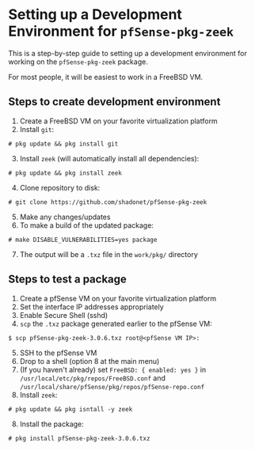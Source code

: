 # Setting up a Development Environment for `pfSense-pkg-zeek`

This is a step-by-step guide to setting up a development environment
for working on the `pfSense-pkg-zeek` package.

For most people, it will be easiest to work in a FreeBSD VM.

## Steps to create development environment

1. Create a FreeBSD VM on your favorite virtualization platform
2. Install `git`: 
```
# pkg update && pkg install git
```
3. Install `zeek` (will automatically install all dependencies):
```
# pkg update && pkg install zeek
```
4. Clone repository to disk:
```
# git clone https://github.com/shadonet/pfSense-pkg-zeek
```
5. Make any changes/updates
6. To make a build of the updated package:
```
# make DISABLE_VULNERABILITIES=yes package
```
7. The output will be a `.txz` file in the `work/pkg/` directory

## Steps to test a package

1. Create a pfSense VM on your favorite virtualization platform
2. Set the interface IP addresses appropriately
3. Enable Secure Shell (sshd)
4. `scp` the `.txz` package generated earlier to the pfSense VM:
```
$ scp pfSense-pkg-zeek-3.0.6.txz root@<pfSense VM IP>:
```
5. SSH to the pfSense VM
6. Drop to a shell (option 8 at the main menu)
1. (If you haven't already) set `FreeBSD: { enabled: yes }` in `/usr/local/etc/pkg/repos/FreeBSD.conf` and `/usr/local/share/pfSense/pkg/repos/pfSense-repo.conf`
7. Install `zeek`:
```
# pkg update && pkg isntall -y zeek
```
8. Install the package:
```
# pkg install pfSense-pkg-zeek-3.0.6.txz
```
